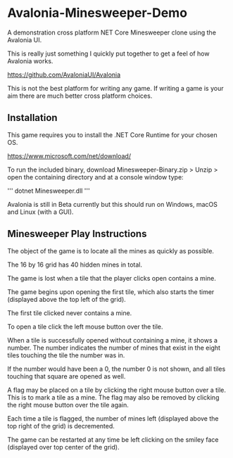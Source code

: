 # Avalonia-Minesweeper-Demo
A demonstration cross platform NET Core Minesweeper clone using the Avalonia UI. 

This is really just something I quickly put together to get a feel of how Avalonia works.

https://github.com/AvaloniaUI/Avalonia

This is not the best platform for writing any game. If writing a game is your aim there are much better cross platform choices.

## Installation

This game requires you to install the .NET Core Runtime for your chosen OS.

https://www.microsoft.com/net/download/

To run the included binary, download Minesweeper-Binary.zip > Unzip > open the containing directory and at a console window type: 

'''
dotnet Minesweeper.dll
'''

Avalonia is still in Beta currently but this should run on Windows, macOS and Linux (with a GUI).


## Minesweeper Play Instructions

The object of the game is to locate all the mines as quickly as possible. 

The 16 by 16 grid has 40 hidden mines in total.

The game is lost when a tile that the player clicks open contains a mine.

The game begins upon opening the first tile, which also starts the timer (displayed above the top left of the grid).

The first tile clicked never contains a mine.

To open a tile click the left mouse button over the tile.

When a tile is successfully opened without containing a mine, it shows a number. The number indicates the number of mines that exist in the eight tiles touching the tile the number was in.

If the number would have been a 0, the number 0 is not shown, and all tiles touching that square are opened as well.

A flag may be placed on a tile by clicking the right mouse button over a tile. This is to mark a tile as a mine. The flag may also be removed by clicking the right mouse button over the tile again.

Each time a tile is flagged, the number of mines left (displayed above the top right of the grid) is decremented.

The game can be restarted at any time be left clicking on the smiley face (displayed over top center of the grid).

